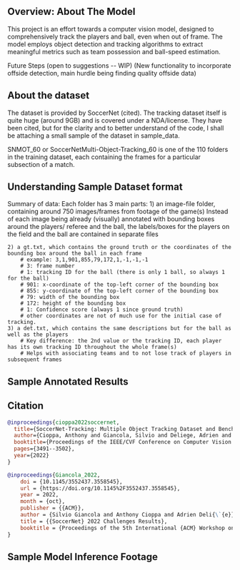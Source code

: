 ##  Overview: About The Model
This project is an effort towards a computer vision model, designed to comprehensively track the players and ball, even when out of frame. The model employs object detection and tracking algorithms to extract meaningful metrics such as team possession and ball-speed estimation.

Future Steps (open to suggestions -- WIP)
    (New functionality to incorporate offside detection, main hurdle being finding quality offside data)

## About the dataset
The dataset is provided by SoccerNet (cited).
The tracking dataset itself is quite huge (around 9GB) and is covered under a NDA/license.
They have been cited, but for the clarity and to better understand of the code, I shall be attaching a small sample of the dataset in sample_data.

SNMOT_60 or SoccerNetMulti-Object-Tracking_60 is one of the 110 folders in the training dataset, each containing the frames for a particular subsection of a match.

## Understanding Sample Dataset format
Summary of data:
Each folder has 3 main parts: 
    1) an image-file folder, containing around 750 images/frames from footage of the game(s)
    Instead of each image being already (visually) annotated with bounding boxes around the players/ referee and the ball,
    the labels/boxes for the players on the field and the ball are contained in separate files

    2) a gt.txt, which contains the ground truth or the coordinates of the bounding box around the ball in each frame
        # example: 3,1,901,855,79,172,1,-1,-1,-1
        # 3: frame number
        # 1: tracking ID for the ball (there is only 1 ball, so always 1 for the ball)
        # 901: x-coordinate of the top-left corner of the bounding box
        # 855: y-coordinate of the top-left corner of the bounding box
        # 79: width of the bounding box
        # 172: height of the bounding box
        # 1: Confidence score (always 1 since ground truth)
        # other coordinates are not of much use for the initial case of tracking.
    3) a det.txt, which contains the same descriptions but for the ball as well as the players
        # Key difference: the 2nd value or the tracking ID, each player has its own tracking ID throughout the whole frame(s)
        # Helps with associating teams and to not lose track of players in subsequent frames
## Sample Annotated Results


## Citation

```bibtex
@inproceedings{cioppa2022soccernet,
  title={SoccerNet-Tracking: Multiple Object Tracking Dataset and Benchmark in Soccer Videos},
  author={Cioppa, Anthony and Giancola, Silvio and Deliege, Adrien and Kang, Le and Zhou, Xin and Cheng, Zhiyu and Ghanem, Bernard and Van Droogenbroeck, Marc},
  booktitle={Proceedings of the IEEE/CVF Conference on Computer Vision and Pattern Recognition},
  pages={3491--3502},
  year={2022}
}
```

```bibtex
@inproceedings{Giancola_2022,
	doi = {10.1145/3552437.3558545},
	url = {https://doi.org/10.1145%2F3552437.3558545},
	year = 2022,
	month = {oct},
	publisher = {{ACM}},
	author = {Silvio Giancola and Anthony Cioppa and Adrien Deli{\`{e}}ge and Floriane Magera and Vladimir Somers and Le Kang and Xin Zhou and Olivier Barnich and Christophe De Vleeschouwer and Alexandre Alahi and Bernard Ghanem and Marc Van Droogenbroeck and Abdulrahman Darwish and Adrien Maglo and Albert Clap{\'{e}}s and Andreas Luyts and Andrei Boiarov and Artur Xarles and Astrid Orcesi and Avijit Shah and Baoyu Fan and Bharath Comandur and Chen Chen and Chen Zhang and Chen Zhao and Chengzhi Lin and Cheuk-Yiu Chan and Chun Chuen Hui and Dengjie Li and Fan Yang and Fan Liang and Fang Da and Feng Yan and Fufu Yu and Guanshuo Wang and H. Anthony Chan and He Zhu and Hongwei Kan and Jiaming Chu and Jianming Hu and Jianyang Gu and Jin Chen and Jo{\~{a}}o V. B. Soares and Jonas Theiner and Jorge De Corte and Jos{\'{e}} Henrique Brito and Jun Zhang and Junjie Li and Junwei Liang and Leqi Shen and Lin Ma and Lingchi Chen and Miguel Santos Marques and Mike Azatov and Nikita Kasatkin and Ning Wang and Qiong Jia and Quoc Cuong Pham and Ralph Ewerth and Ran Song and Rengang Li and Rikke Gade and Ruben Debien and Runze Zhang and Sangrok Lee and Sergio Escalera and Shan Jiang and Shigeyuki Odashima and Shimin Chen and Shoichi Masui and Shouhong Ding and Sin-wai Chan and Siyu Chen and Tallal El-Shabrawy and Tao He and Thomas B. Moeslund and Wan-Chi Siu and Wei Zhang and Wei Li and Xiangwei Wang and Xiao Tan and Xiaochuan Li and Xiaolin Wei and Xiaoqing Ye and Xing Liu and Xinying Wang and Yandong Guo and Yaqian Zhao and Yi Yu and Yingying Li and Yue He and Yujie Zhong and Zhenhua Guo and Zhiheng Li},
	title = {{SoccerNet} 2022 Challenges Results},
	booktitle = {Proceedings of the 5th International {ACM} Workshop on Multimedia Content Analysis in Sports}
}
```

## Sample Model Inference Footage
